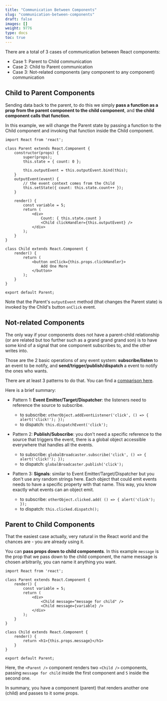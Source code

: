 ```yaml
---
title: "Communication Between Components"
slug: "communication-between-components"
draft: false
images: []
weight: 9776
type: docs
toc: true
---
```


There are a total of 3 cases of communication between React components:

- Case 1: Parent to Child communication
- Case 2: Child to Parent communication
- Case 3: Not-related components (any component to any component) communication

## Child to Parent Components
Sending data back to the parent, to do this we simply **pass a function as a prop from the parent component to the child component**, and **the child component calls that function**.

In this example, we will change the Parent state by passing a function to the Child component and invoking that function inside the Child component.

    import React from 'react';
    
    class Parent extends React.Component {
        constructor(props) {
            super(props);
            this.state = { count: 0 };

            this.outputEvent = this.outputEvent.bind(this);
        }
        outputEvent(event) {
            // the event context comes from the Child
            this.setState({ count: this.state.count++ });
        }

        render() {
            const variable = 5;
            return (
                <div>
                    Count: { this.state.count }
                    <Child clickHandler={this.outputEvent} />
                </div>
            );
        }
    }
    
    class Child extends React.Component {
        render() {
            return (
                <button onClick={this.props.clickHandler}>
                    Add One More
                </button>
            );
        }
    }

    export default Parent;

Note that the Parent's `outputEvent` method (that changes the Parent state) is invoked by the Child's button `onClick` event.

## Not-related Components
The only way if your components does not have a parent-child relationship (or are related but too further such as a grand grand grand son) is to have some kind of a signal that one component subscribes to, and the other writes into.

Those are the 2 basic operations of any event system: **subscribe/listen** to an event to be notify, and **send/trigger/publish/dispatch** a event to notify the ones who wants.

There are at least 3 patterns to do that. You can find a [comparison here][1].

Here is a brief summary:

- Pattern 1: **Event Emitter/Target/Dispatcher**: the listeners need to reference the source to subscribe.
  - to subscribe: `otherObject.addEventListener('click', () => { alert('click!'); });`
  - to dispatch: `this.dispatchEvent('click');`

- Pattern 2: **Publish/Subscribe**: you don't need a specific reference to the source that triggers the event, there is a global object accessible everywhere that handles all the events.
  - to subscribe: `globalBroadcaster.subscribe('click', () => { alert('click!'); });`
  - to dispatch: `globalBroadcaster.publish('click');`

- Pattern 3: **Signals**: similar to Event Emitter/Target/Dispatcher but you don't use any random strings here. Each object that could emit events needs to have a specific property with that name. This way, you know exactly what events can an object emit.
  - to subscribe: `otherObject.clicked.add( () => { alert('click'); });`
  - to dispatch: `this.clicked.dispatch();`


  [1]: https://github.com/millermedeiros/js-signals/wiki/Comparison-between-different-Observer-Pattern-implementations

## Parent to Child Components
That the easiest case actually, very natural in the React world and the chances are - you are already using it.

You can **pass props down to child components**. In this example `message` is the prop that we pass down to the child component, the name message is chosen arbitrarily, you can name it anything you want.

    import React from 'react';

    class Parent extends React.Component {
        render() {
            const variable = 5;
            return (
                <div>
                    <Child message="message for child" />
                    <Child message={variable} />
                </div>
            );
        }
    }

    class Child extends React.Component {
        render() {
            return <h1>{this.props.message}</h1>
        }
    }

    export default Parent;

Here, the `<Parent />` component renders two `<Child />` components, passing `message for child` inside the first <Child /> component and `5` inside the second one.

In summary, you have a component (parent) that renders another one (child) and passes to it some props.

